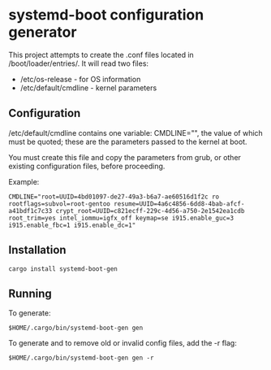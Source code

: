 # systemd-boot configuration generator
This project attempts to create the .conf files located in /boot/loader/entries/. It will read two files:

- /etc/os-release - for OS information
- /etc/default/cmdline - kernel parameters

## Configuration
/etc/default/cmdline contains one variable: CMDLINE="", the value of which must be quoted; these are the parameters passed to the kernel at boot.

You must create this file and copy the parameters from grub, or other existing configuration files, before proceeding.

Example:

    CMDLINE="root=UUID=4bd01097-de27-49a3-b6a7-ae60516d1f2c ro rootflags=subvol=root-gentoo resume=UUID=4a6c4856-6dd8-4bab-afcf-a41bdf1c7c33 crypt_root=UUID=c821ecff-229c-4d56-a750-2e1542ea1cdb root_trim=yes intel_iommu=igfx_off keymap=se i915.enable_guc=3 i915.enable_fbc=1 i915.enable_dc=1"

## Installation
    cargo install systemd-boot-gen

## Running
To generate:

    $HOME/.cargo/bin/systemd-boot-gen gen

To generate and to remove old or invalid config files, add the -r flag:

    $HOME/.cargo/bin/systemd-boot-gen gen -r
